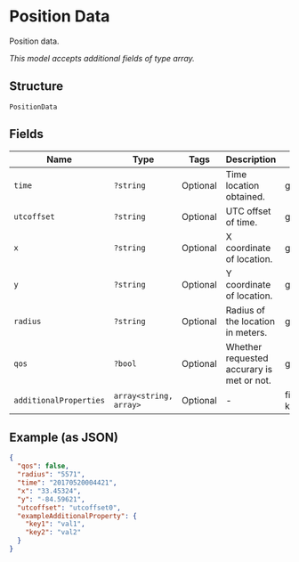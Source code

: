 
# Position Data

Position data.

*This model accepts additional fields of type array.*

## Structure

`PositionData`

## Fields

| Name | Type | Tags | Description | Getter | Setter |
|  --- | --- | --- | --- | --- | --- |
| `time` | `?string` | Optional | Time location obtained. | getTime(): ?string | setTime(?string time): void |
| `utcoffset` | `?string` | Optional | UTC offset of time. | getUtcoffset(): ?string | setUtcoffset(?string utcoffset): void |
| `x` | `?string` | Optional | X coordinate of location. | getX(): ?string | setX(?string x): void |
| `y` | `?string` | Optional | Y coordinate of location. | getY(): ?string | setY(?string y): void |
| `radius` | `?string` | Optional | Radius of the location in meters. | getRadius(): ?string | setRadius(?string radius): void |
| `qos` | `?bool` | Optional | Whether requested accurary is met or not. | getQos(): ?bool | setQos(?bool qos): void |
| `additionalProperties` | `array<string, array>` | Optional | - | findAdditionalProperty(string key): array | additionalProperty(string key, array value): void |

## Example (as JSON)

```json
{
  "qos": false,
  "radius": "5571",
  "time": "20170520004421",
  "x": "33.45324",
  "y": "-84.59621",
  "utcoffset": "utcoffset0",
  "exampleAdditionalProperty": {
    "key1": "val1",
    "key2": "val2"
  }
}
```


